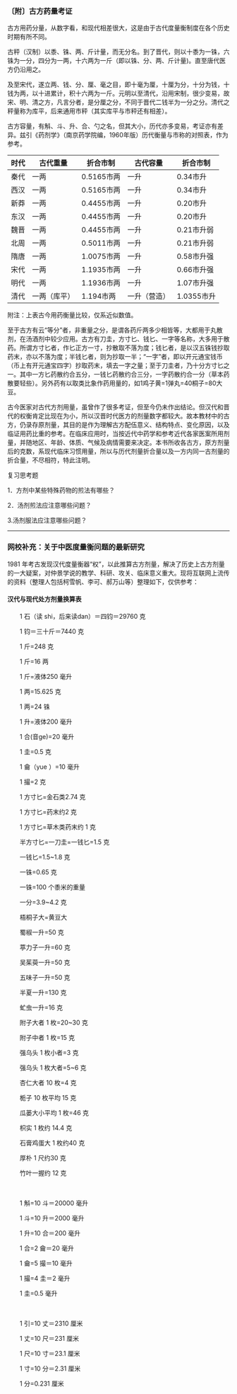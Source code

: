 ### 〔附〕古方药量考证

古方用药分量，从数字看，和现代相差很大，这是由于古代度量衡制度在各个历史时期有所不同。

古秤（汉制）以黍、铢、两、斤计量，而无分名。到了晋代，则以十黍为一铢，六铢为一分，四分为一两，十六两为一斤（即以铢、分、两、斤计量)。直至唐代医方仍沿用之。

及至宋代，遂立两、钱、分、厘、毫之目，即十毫为厘，十厘为分，十分为钱，十钱为两，以十进累计，积十六两为一斤。元明以至清代，沿用宋制，很少变易，故宋、明、清之方，凡言分者，是分厘之分，不同于晋代二钱半为一分之分。清代之秤量称为库平，后来通用市秤（其实库平与市秤还有相差）。

古方容量，有斛、斗、升、合、勺之名，但其大小，历代亦多变易，考证亦有差异。兹引《药剂学》（南京药学院编，1960年版）历代衡量与市称的对照表，作为参考。

|时代|古代重量|折合市制|古代容量|折合市制|
|---|---|---|---|---|
|秦代|一两|0.5165市两|一升|0.34市升|
|西汉|一两|0.5165市两|一升|0.34市升|
|新莽|一两|0.4455市两|一升|0.20市升|
|东汉|一两|0.4455市两|一升|0.20市升|
|魏晋|一两|0.4455市两|一升|0.21市升弱|
|北周|一两|0.5011市两|一升|0.21市升弱|
|隋唐|一两|1.0075市两|一升|0.58市升强|
|宋代|一两|1.1935市两|一升|0.66市升强|
|明代|一两|1.1936市两|一升|1.07市升强|
|清代|一两（库平）|1.194市两|一升（营造）|1.0355市升|

附注：上表古今用药衡量比较，仅系近似数值。

至于古方有云“等分”者，非重量之分，是谓各药斤两多少相皆等，大都用于丸散剂，在汤酒剂中较少应用。古方有刀圭，方寸匕、钱匕、一字等名称，大多用于散药。所谓方寸匕者，作匕正方一寸，抄散取不落为度；钱匕者，是以汉五铢钱抄取药末，亦以不落为度；半钱匕者，则为抄取一半；“一字”者，即以开元通宝钱币（币上有开元通宝四字）抄取药末，填去一字之量；至于刀圭者，乃十分方寸匕之一。其中一方匕药散约合五分，一钱匕药散约合三分，一字药散约合一分（草本药散要轻些）。另外药有以取类比象作药用量的，如1鸡子黄=1弹丸=40桐子=80大豆。

古今医家对古代方剂用量，虽曾作了很多考证，但至今仍未作出结论。但汉代和晋代的权衡肯定比现在为小，所以汉晋时代医方的剂量数字都较大。故本教材中的古方，仍录存原剂量，其目的是作为理解古方配伍意义、结构特点、变化原因，以及临证用药比重的参考。在临床应用时，当按近代中药学和参考近代各家医案所用剂量，并随地区、年龄、体质、气候及病情需要来决定。本书所收各古方，原方剂量后的克数，系现代临床习惯用量，所以与历代剂量折合量以及一方内同一古剂量的折合量，不尽相符，特此注明。

复习思考题

1．方剂中某些特殊药物的煎法有哪些？

2．汤剂煎法应注意哪些问题？

3.汤剂服法应注意哪些问题？



------

### 网校补充：关于中医度量衡问题的最新研究

1981 年考古发现汉代度量衡器“权”，以此推算古方剂量，解决了历史上古方剂量的一大疑案，对仲景学说的教学、科研、攻关、临床意义重大。现将互联网上流传的资料（整理人包括柯雪帆、李可、郝万山等）整理如下，仅供参考：

#### 汉代与现代处方剂量换算表

　　1 石（读 shi，后来读dan）＝四钧＝29760 克 

　　1 钧＝三十斤＝7440 克 

　　1 斤=248 克 

　　1 斤=16 两 

　　1 斤=液体250 毫升 

　　1 两=15.625 克 

　　1 两=24 铢 

　　1 升=液体200 毫升 

　　1 合(音ge)=20 毫升 

　　1 圭=0.5 克 

　　1 龠（yue ）=10 毫升 

　　1 撮=2 克 

　　1 方寸匕=金石类2.74 克 

　　1 方寸匕=药末约2 克 

　　1 方寸匕=草木类药末约 1 克 

　　半方寸匕=一刀圭=一钱匕=1.5 克 

　　一钱匕=1.5~1.8 克 

　　一铢=0.65 克 

　　一铢=100 个黍米的重量 

　　一分=3.9~4.2 克 

　　梧桐子大=黄豆大 

　　蜀椒一升=50 克 

　　葶力子一升=60 克 

　　吴茱萸一升=50 克 

　　五味子一升=50 克 

　　半夏一升=130 克 

　　虻虫一升=16 克 

　　附子大者 1 枚=20~30 克 

　　附子中者 1 枚=15 克 

　　强乌头 1 枚小者=3 克 

　　强乌头 1 枚大者=5~6 克 

　　杏仁大者 10 枚=4 克 

　　栀子 10 枚平均 15 克 

　　瓜蒌大小平均 1 枚=46 克 

　　枳实 1 枚约 14.4 克 

　　石膏鸡蛋大 1 枚约40 克 

　　厚朴 1 尺约30 克 

　　竹叶一握约 12 克 

　　

　　1 斛=10 斗＝20000 毫升 

　　1 斗=10 升＝2000 毫升 

　　1 升=10 合＝200 毫升 

　　1 合=2 龠＝20 毫升 

　　1 龠=5 撮＝10 毫升 

　　1 撮=4 圭＝2 毫升 

　　1 圭=0.5 毫升 

　　

　　1 引=10 丈＝2310 厘米 

　　1 丈=10 尺＝231 厘米 

　　1 尺=10 寸＝23.1 厘米 

　　1 寸=10 分＝2.31 厘米 

　　1 分=0.231 厘米 

　　
